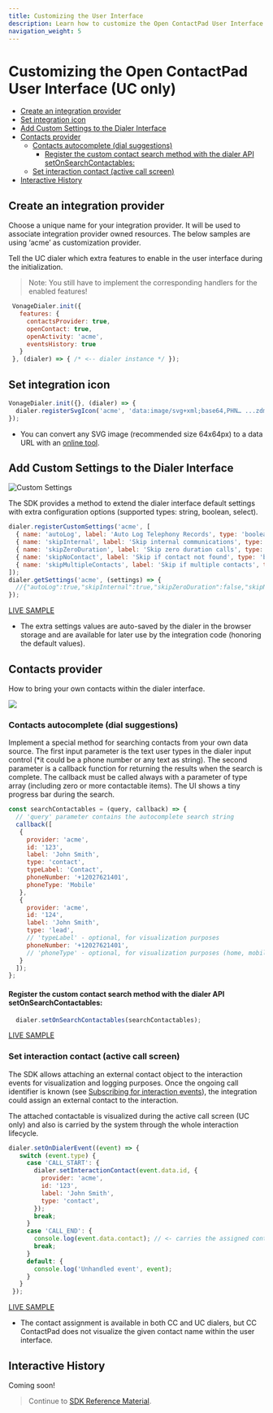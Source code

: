 ```yaml
---
title: Customizing the User Interface
description: Learn how to customize the Open ContactPad User Interface
navigation_weight: 5
---
```


#  Customizing the Open ContactPad User Interface (UC only)

  * [Create an integration provider](#create-an-integration-provider)
  * [Set integration icon](#set-integration-icon)
  * [Add Custom Settings to the Dialer Interface](#add-custom-settings-to-the-dialer-interface)
  * [Contacts provider](#contacts-provider)
    + [Contacts autocomplete (dial suggestions)](#contacts-autocomplete--dial-suggestions-)
      - [Register the custom contact search method with the dialer API setOnSearchContactables:](#register-the-custom-contact-search-method-with-the-dialer-api-setonsearchcontactables-)
    + [Set interaction contact (active call screen)](#set-interaction-contact--active-call-screen-)
  * [Interactive History](#interactive-history)

##  Create an integration provider

Choose a unique name for your integration provider. It will be used to associate integration provider owned resources. The below samples are using ‘acme’ as customization provider.

Tell the UC dialer which extra features to enable in the user interface during the initialization. 

> Note: You still have to implement the corresponding handlers for the enabled features!

``` javascript
 VonageDialer.init({
   features: {
     contactsProvider: true,
     openContact: true,
     openActivity: 'acme',
     eventsHistory: true
   }
 }, (dialer) => { /* <-- dialer instance */ });
 ```

## Set integration icon

``` javascript
VonageDialer.init({}, (dialer) => {
  dialer.registerSvgIcon('acme', 'data:image/svg+xml;base64,PHN… ...zdmc+');
});
```

* You can convert any SVG image (recommended size 64x64px) to a data URL with an [online tool](https://dopiaza.org/tools/datauri/index.php).

##  Add Custom Settings to the Dialer Interface
![](/images/open-contactpad/settings.png "Custom Settings")

The SDK provides a method to extend the dialer interface default settings with extra configuration options (supported types: string, boolean, select). 

``` javascript
dialer.registerCustomSettings('acme', [
  { name: 'autoLog', label: 'Auto Log Telephony Records', type: 'boolean', subtype: 'switch', default: true },
  { name: 'skipInternal', label: 'Skip internal communications', type: 'boolean', subtype: 'checkbox', dependsOn: 'autoLog', default: true },
  { name: 'skipZeroDuration', label: 'Skip zero duration calls', type: 'boolean', subtype: 'checkbox', dependsOn: 'autoLog', default: true },
  { name: 'skipNoContact', label: 'Skip if contact not found', type: 'boolean', subtype: 'checkbox', dependsOn: 'autoLog' },
  { name: 'skipMultipleContacts', label: 'Skip if multiple contacts', type: 'boolean', subtype: 'checkbox', dependsOn: 'autoLog' }
]);
dialer.getSettings('acme', (settings) => {
  //{"autoLog":true,"skipInternal":true,"skipZeroDuration":false,"skipNoContact":true}
});
``` 

[LIVE SAMPLE](https://plnkr.co/edit/aRIIleXeQajPljil?preview)

* The extra settings values are auto-saved by the dialer in the browser storage and are available for later use by the integration code (honoring the default values).

##  Contacts provider

How to bring your own contacts within the dialer interface.

![](/images/open-contactpad/contacts-provider.png)

### Contacts autocomplete (dial suggestions)

Implement a special method for searching contacts from your own data source. The first input parameter is the text user types in the dialer input control (*it could be a phone number or any text as string). The second parameter is a callback function for returning the results when the search is complete. The callback must be called always with a parameter of type array (including zero or more contactable items). The UI shows a tiny progress bar during the search.

``` javascript
const searchContactables = (query, callback) => {
  // 'query' parameter contains the autocomplete search string
  callback([
   {
     provider: 'acme',
     id: '123',
     label: 'John Smith',
     type: 'contact',
     typeLabel: 'Contact',
     phoneNumber: '+12027621401',
     phoneType: 'Mobile'
   },
   {
     provider: 'acme',
     id: '124',
     label: 'John Smith',
     type: 'lead',
     // 'typeLabel' - optional, for visualization purposes
     phoneNumber: '+12027621401',
     // 'phoneType' - optional, for visualization purposes (home, mobile, office)
   }
  ]);
};
```

#### Register the custom contact search method with the dialer API setOnSearchContactables:

``` javascript
  dialer.setOnSearchContactables(searchContactables);
```

[LIVE SAMPLE](https://plnkr.co/edit/BPtph0rmNgrhW3x1?preview)

### Set interaction contact (active call screen)

The SDK allows attaching an external contact object to the interaction events for visualization and logging purposes.
Once the ongoing call identifier is known (see [Subscribing for interaction events](building-contactpad#subscribing-for-interaction-events)), the integration could assign an external contact to the interaction. 

The attached contactable is visualized during the active call screen (UC only) and also is carried by the system through the whole interaction lifecycle.

``` javascript
dialer.setOnDialerEvent((event) => {
   switch (event.type) {
     case 'CALL_START': {
       dialer.setInteractionContact(event.data.id, {
         provider: 'acme',
         id: '123',
         label: 'John Smith',
         type: 'contact',
       });
       break;
     }
     case 'CALL_END': {
       console.log(event.data.contact); // <- carries the assigned contact object
       break;
     }
     default: {
       console.log('Unhandled event', event);
     }
   }
 });
```

[LIVE SAMPLE](https://plnkr.co/edit/mRtUOrqEqbfm2OQn?preview)

* The contact assignment is available in both CC and UC dialers, but CC ContactPad does not visualize the given contact name within the user interface.

##  Interactive History

Coming soon!

> Continue to [SDK Reference Material](/open-contactpad/sdk-reference).

